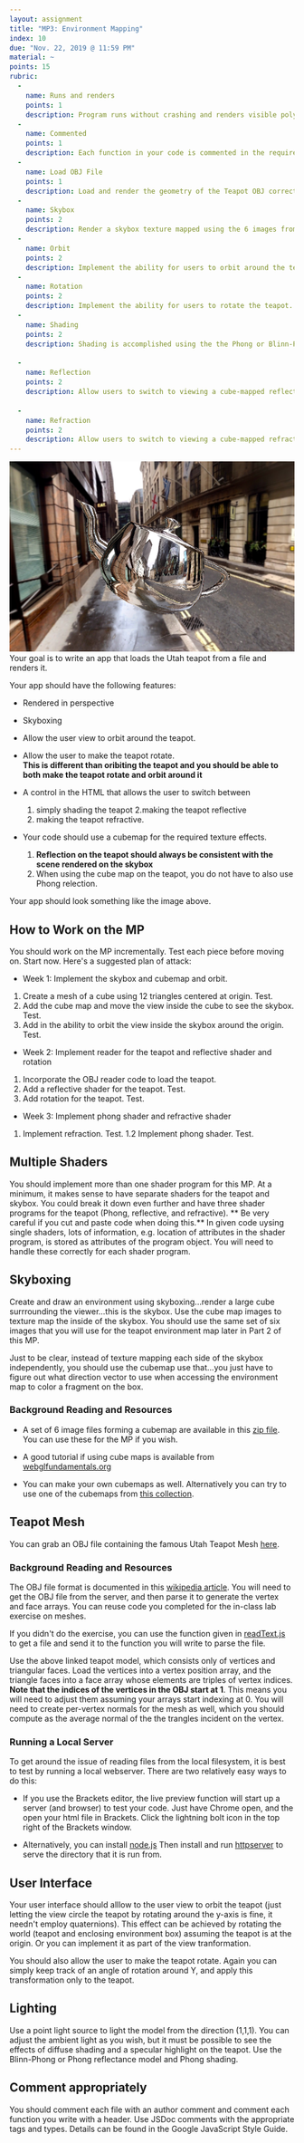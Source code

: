 ```yaml
---
layout: assignment
title: "MP3: Environment Mapping"
index: 10
due: "Nov. 22, 2019 @ 11:59 PM"
material: ~
points: 15
rubric:
  -
    name: Runs and renders
    points: 1
    description: Program runs without crashing and renders visible polygons.
  -
    name: Commented
    points: 1
    description: Each function in your code is commented in the required style.
  - 
    name: Load OBJ File
    points: 1
    description: Load and render the geometry of the Teapot OBJ correctly.
  -
    name: Skybox
    points: 2
    description: Render a skybox texture mapped using the 6 images from the cube map.
  - 
    name: Orbit
    points: 2
    description: Implement the ability for users to orbit around the teapot.
  - 
    name: Rotation
    points: 2
    description: Implement the ability for users to rotate the teapot.     
  - 
    name: Shading
    points: 2
    description: Shading is accomplished using the the Phong or Blinn-Phong model in the fragment shader.
    
  - 
    name: Reflection
    points: 2
    description: Allow users to switch to viewing a cube-mapped reflective teapot.
 
  -
    name: Refraction
    points: 2
    description: Allow users to switch to viewing a cube-mapped refractive (glass) teapot.
---
```


![teapot](/img/teapot.png)  
Your goal is to write an app that loads the Utah teapot from a file and renders it. 

Your app should have the following features:

+ Rendered in perspective
+ Skyboxing
+ Allow the user view to orbit around the teapot.
+ Allow the user to make the teapot rotate.<br/>
**This is different than oribiting the teapot and you should be able to both make the teapot rotate and orbit around it**
+ A control in the HTML that allows the user to switch between
  1. simply shading the teapot
  2.making the teapot reflective
  3. making the teapot refractive.

+ Your code should use a cubemap for the required texture effects.
  1. **Reflection on the teapot should always be consistent with the scene rendered on the skybox**
  2. When using the cube map on the teapot, you do not have to also use Phong relection. 


Your app should look something like the image above.

## How to Work on the MP ##

You should work on the MP incrementally. Test each piece before moving on. Start now.
Here's a suggested plan of attack:
+ Week 1: Implement the skybox and cubemap and orbit.
1. Create a mesh of a cube using 12 triangles centered at origin. Test.
2. Add the cube map and move the view inside the cube to see the skybox. Test.
3. Add in the ability to orbit the view inside the skybox around the origin. Test.
+ Week 2: Implement reader for the teapot and reflective shader and rotation
1. Incorporate the OBJ reader code to load the teapot. 
2. Add a reflective shader for the teapot. Test.
3. Add rotation for the teapot. Test.
+ Week 3: Implement phong shader and refractive shader
1. Implement refraction. Test.
1.2 Implement phong shader. Test.


## Multiple Shaders ##

You should implement more than one shader program for this MP. At a minimum, it makes sense to have separate shaders for the teapot and skybox. You could break it down even further and have three shader programs for the teapot (Phong, reflective, and refractive). ** Be very careful if you cut and paste code when doing this.** In given code uysing single shaders, lots of information, e.g. location of attributes in the shader program, is stored as attributes of the program object. You will need to handle these correctly for each shader program.

## Skyboxing ##
Create and draw an environment using skyboxing...render a large cube surrrounding the viewer...this is the skybox. Use the cube map images to texture map the inside of the skybox. You should use the same set of six images that you will use for the teapot environment map later in Part 2 of this MP. 

Just to be clear, instead of texture mapping each side of the skybox independently, you should use the cubemap  use that...you just have to figure out what direction vector to use when accessing the environment map to color a fragment on the box.

### Background Reading and Resources ###
 + A set of 6 image files forming a cubemap are available in this [zip file](https://github.com/illinois-cs418/illinois-cs418.github.io/raw/master/img/London.zip). You can use these for the MP if you wish.
 
+ A good tutorial if using cube maps is available from [webglfundamentals.org](https://webglfundamentals.org/webgl/lessons/webgl-environment-maps.html) 
 
+ You can make your own cubemaps as well. Alternatively you can try to use one of the cubemaps from [this collection](http://www.humus.name/index.php?page=Textures).

## Teapot Mesh ##
You can grab an OBJ file containing the famous Utah Teapot Mesh [here](https://github.com/illinois-cs418/cs418CourseMaterial/raw/master/Meshes/teapot_0.obj).

### Background Reading and Resources ####

The OBJ file format is documented in this [wikipedia article](https://en.wikipedia.org/wiki/Wavefront_.obj_file).
You will need to get the OBJ file from the server, and then parse it to generate the vertex and face arrays. You can reuse code you completed for the in-class lab exercise on meshes.

If you didn't do the exercise, you can use the function given in [readText.js](https://github.com/illinois-cs418/cs418CourseMaterial/raw/master/CodeExamples/readText.js) to get a file and send it to the function you will write to parse the file.

Use the above linked teapot model, which consists only of vertices and triangular faces. Load the vertices into a vertex position array, and the triangle faces into a face array whose elements are triples of vertex indices. **Note that the indices of the vertices in the OBJ start at 1**. This means you will need to adjust them assuming your arrays start indexing at 0. You will need to create per-vertex normals for the mesh as well, which you should compute as the average normal of the the trangles incident on the vertex.

### Running a Local Server ###
To get around the issue of reading files from the local filesystem, it is best to test by running a local webserver. There are two relatively easy ways to do this:

+ If you use the Brackets editor, the live preview function will start up a server (and browser) to test your code. Just have Chrome open, and the open your html file in Brackets. Click the lightning bolt icon in the top right of the Brackets window.

+ Alternatively, you can install [node.js](https://nodejs.org/en/) Then install and run [httpserver](https://www.npmjs.com/package/httpserver) to serve the directory that it is run from.

## User Interface ##
Your user interface should alllow to the user view to orbit the teapot (just letting the view circle the teapot by rotating around the y-axis is fine, it needn't employ quaternions). This effect can be achieved by rotating the world (teapot and enclosing environment box) assuming the teapot is at the origin. Or you can implement it as part of the view tranformation. 

You should also allow the user to make the teapot rotate. Again you can simply keep track of an angle of rotation around Y, and apply this transformation only to the teapot.

## Lighting ##
Use a point light source to light the model from the direction (1,1,1). You can adjust the ambient light as you wish, but it must be possible to see the effects of diffuse shading and a specular highlight on the teapot. Use the Blinn-Phong or Phong reflectance model and Phong shading.

## Comment appropriately ##

You should comment each file with an author comment and comment each function you write with a header. Use JSDoc comments with the appropriate tags and types.
Details can be found in the Google JavaScript Style Guide. 
